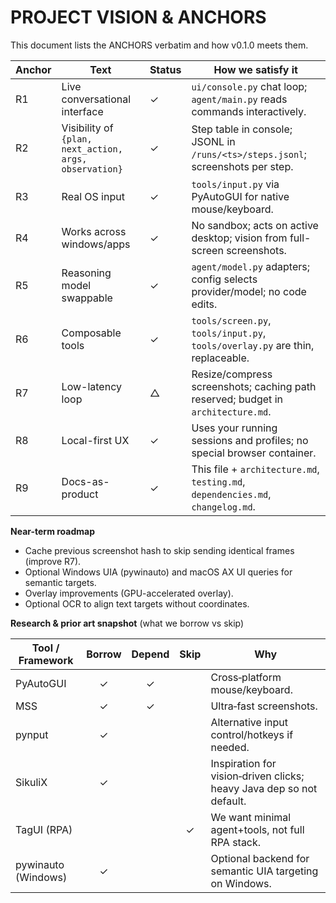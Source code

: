 # PROJECT VISION & ANCHORS

This document lists the ANCHORS verbatim and how v0.1.0 meets them.

| Anchor | Text | Status | How we satisfy it |
|---|---|---|---|
| R1 | Live conversational interface | ✓ | `ui/console.py` chat loop; `agent/main.py` reads commands interactively. |
| R2 | Visibility of `{plan, next_action, args, observation}` | ✓ | Step table in console; JSONL in `/runs/<ts>/steps.jsonl`; screenshots per step. |
| R3 | Real OS input | ✓ | `tools/input.py` via PyAutoGUI for native mouse/keyboard. |
| R4 | Works across windows/apps | ✓ | No sandbox; acts on active desktop; vision from full-screen screenshots. |
| R5 | Reasoning model swappable | ✓ | `agent/model.py` adapters; config selects provider/model; no code edits. |
| R6 | Composable tools | ✓ | `tools/screen.py`, `tools/input.py`, `tools/overlay.py` are thin, replaceable. |
| R7 | Low-latency loop | △ | Resize/compress screenshots; caching path reserved; budget in `architecture.md`. |
| R8 | Local-first UX | ✓ | Uses your running sessions and profiles; no special browser container. |
| R9 | Docs-as-product | ✓ | This file + `architecture.md`, `testing.md`, `dependencies.md`, `changelog.md`. |

**Near-term roadmap**
- Cache previous screenshot hash to skip sending identical frames (improve R7).
- Optional Windows UIA (pywinauto) and macOS AX UI queries for semantic targets.
- Overlay improvements (GPU-accelerated overlay).
- Optional OCR to align text targets without coordinates.

**Research & prior art snapshot** (what we borrow vs skip)

| Tool / Framework | Borrow | Depend | Skip | Why |
|---|:--:|:--:|:--:|---|
| PyAutoGUI | ✓ | ✓ |  | Cross‑platform mouse/keyboard. |
| MSS | ✓ | ✓ |  | Ultra‑fast screenshots. |
| pynput | ✓ |  |  | Alternative input control/hotkeys if needed. |
| SikuliX | ✓ |  |  | Inspiration for vision‑driven clicks; heavy Java dep so not default. |
| TagUI (RPA) |  |  | ✓ | We want minimal agent+tools, not full RPA stack. |
| pywinauto (Windows) | ✓ |  |  | Optional backend for semantic UIA targeting on Windows. |
